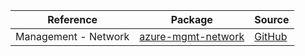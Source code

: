 | Reference | Package | Source |
|---|---|---|
|Management - Network|[azure-mgmt-network](https://repo1.maven.org/maven2/com/microsoft/azure/azure-mgmt-network)|[GitHub](https://github.com/Azure/azure-sdk-for-java/blob/main/)|
